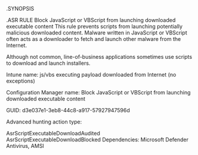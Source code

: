 .SYNOPSIS


.ASR RULE
	Block JavaScript or VBScript from launching downloaded executable content
  This rule prevents scripts from launching potentially malicious downloaded content. Malware written in JavaScript or VBScript often acts as a downloader to fetch and launch other malware from the Internet.

Although not common, line-of-business applications sometimes use scripts to download and launch installers.

Intune name: js/vbs executing payload downloaded from Internet (no exceptions)

Configuration Manager name: Block JavaScript or VBScript from launching downloaded executable content

GUID: d3e037e1-3eb8-44c8-a917-57927947596d

Advanced hunting action type:

AsrScriptExecutableDownloadAudited
AsrScriptExecutableDownloadBlocked
Dependencies: Microsoft Defender Antivirus, AMSI

